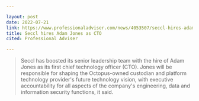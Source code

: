 ```yaml
---

layout: post
date: 2022-07-21
link: https://www.professionaladviser.com/news/4053507/seccl-hires-adam-jones-cto-oversee-tech-vision
title: Seccl hires Adam Jones as CTO
cited: Professional Adviser

---
```


> Seccl has boosted its senior leadership team with the hire of Adam Jones as its first chief technology officer (CTO).
> Jones will be responsible for shaping the Octopus-owned custodian and platform technology provider's future technology vision, with executive accountability for all aspects of the company's engineering, data and information security functions, it said.